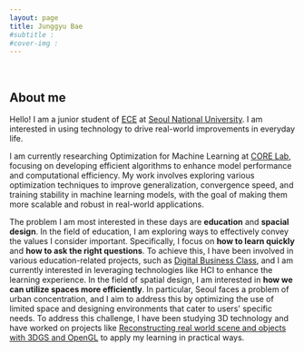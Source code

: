 ```yaml
---
layout: page
title: Junggyu Bae
#subtitle :
#cover-img :
---
```


<br/>

## About me

Hello! I am a junior student of [ECE](https://ece.snu.ac.kr/en) at [Seoul National University](https://en.snu.ac.kr/index.html). I am interested in using technology to drive real-world improvements in everyday life.

I am currently researching Optimization for Machine Learning at [CORE Lab](http://coregroup.snu.ac.kr), focusing on developing efficient algorithms to enhance model performance and computational efficiency. My work involves exploring various optimization techniques to improve generalization, convergence speed, and training stability in machine learning models, with the goal of making them more scalable and robust in real-world applications.

The problem I am most interested in these days are **education** and **spacial design**.
In the field of education, I am exploring ways to effectively convey the values I consider important. Specifically, I focus on **how to learn quickly** and **how to ask the right questions**. To achieve this, I have been involved in various education-related projects, such as [Digital Business Class](https://junggyubae.github.io/2024-01-21-Digital-Business-Class/), and I am currently interested in leveraging technologies like HCI to enhance the learning experience.
In the field of spatial design, I am interested in **how we can utilize spaces more efficiently**. In particular, Seoul faces a problem of urban concentration, and I aim to address this by optimizing the use of limited space and designing environments that cater to users' specific needs. To address this challenge, I have been studying 3D technology and have worked on projects like [Reconstructing real world scene and objects with 3DGS and OpenGL](https://junggyubae.github.io/2024-11-11-Scene-Reconstruction/) to apply my learning in practical ways.
